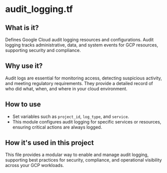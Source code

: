# audit_logging.tf

## What is it?
Defines Google Cloud audit logging resources and configurations. Audit logging tracks administrative, data, and system events for GCP resources, supporting security and compliance.

## Why use it?
Audit logs are essential for monitoring access, detecting suspicious activity, and meeting regulatory requirements. They provide a detailed record of who did what, when, and where in your cloud environment.

## How to use
- Set variables such as `project_id`, `log_type`, and `service`.
- This module configures audit logging for specific services or resources, ensuring critical actions are always logged.

## How it's used in this project
This file provides a modular way to enable and manage audit logging, supporting best practices for security, compliance, and operational visibility across your GCP workloads.
